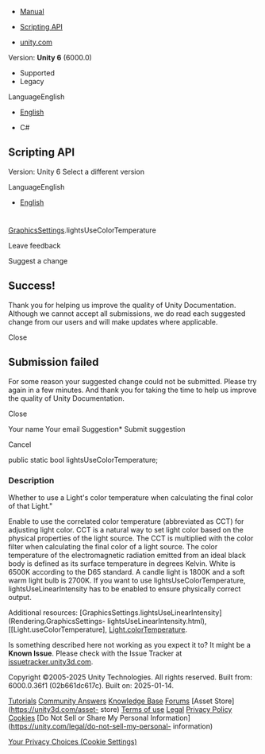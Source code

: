 [ ]()

  * [Manual](../Manual/index.html)
  * [Scripting API](../ScriptReference/index.html)

  * [unity.com](https://unity.com/)

Version: **Unity 6** (6000.0)

  * Supported
  * Legacy

LanguageEnglish

  * [English]()

  * C#

[ ](https://docs.unity3d.com)

## Scripting API

Version: Unity 6 Select a different version

LanguageEnglish

  * [English]()

#
[GraphicsSettings](Rendering.GraphicsSettings.html).lightsUseColorTemperature

Leave feedback

Suggest a change

## Success!

Thank you for helping us improve the quality of Unity Documentation. Although
we cannot accept all submissions, we do read each suggested change from our
users and will make updates where applicable.

Close

## Submission failed

For some reason your suggested change could not be submitted. Please <a>try
again</a> in a few minutes. And thank you for taking the time to help us
improve the quality of Unity Documentation.

Close

Your name Your email Suggestion* Submit suggestion

Cancel

[ ]()

public static bool lightsUseColorTemperature;

### Description

Whether to use a Light's color temperature when calculating the final color of
that Light."

Enable to use the correlated color temperature (abbreviated as CCT) for
adjusting light color. CCT is a natural way to set light color based on the
physical properties of the light source. The CCT is multiplied with the color
filter when calculating the final color of a light source. The color
temperature of the electromagnetic radiation emitted from an ideal black body
is defined as its surface temperature in degrees Kelvin. White is 6500K
according to the D65 standard. A candle light is 1800K and a soft warm light
bulb is 2700K. If you want to use lightsUseColorTemperature,
lightsUseLinearIntensity has to be enabled to ensure physically correct
output.  
  
Additional resources:
[GraphicsSettings.lightsUseLinearIntensity](Rendering.GraphicsSettings-
lightsUseLinearIntensity.html), [[Light.useColorTemperature],
[Light.colorTemperature](Light-colorTemperature.html).

Is something described here not working as you expect it to? It might be a
**Known Issue**. Please check with the Issue Tracker at
[issuetracker.unity3d.com](https://issuetracker.unity3d.com).

Copyright ©2005-2025 Unity Technologies. All rights reserved. Built from:
6000.0.36f1 (02b661dc617c). Built on: 2025-01-14.

[Tutorials](https://unity3d.com/learn) [Community
Answers](https://answers.unity3d.com) [Knowledge
Base](https://support.unity3d.com/hc/en-us)
[Forums](https://forum.unity3d.com) [Asset Store](https://unity3d.com/asset-
store) [Terms of use](https://docs.unity3d.com/Manual/TermsOfUse.html)
[Legal](https://unity.com/legal) [Privacy
Policy](https://unity.com/legal/privacy-policy)
[Cookies](https://unity.com/legal/cookie-policy) [Do Not Sell or Share My
Personal Information](https://unity.com/legal/do-not-sell-my-personal-
information)

[Your Privacy Choices (Cookie Settings)](javascript:void\(0\);)

